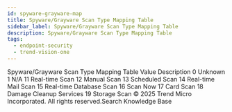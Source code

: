 ```yaml
---
id: spyware-grayware-map
title: Spyware/Grayware Scan Type Mapping Table
sidebar_label: Spyware/Grayware Scan Type Mapping Table
description: Spyware/Grayware Scan Type Mapping Table
tags:
  - endpoint-security
  - trend-vision-one
---
```


 Spyware/Grayware Scan Type Mapping Table Value Description 0 Unknown 1 N/A 11 Real-time Scan 12 Manual Scan 13 Scheduled Scan 14 Real-time Mail Scan 15 Real-time Database Scan 16 Scan Now 17 Card Scan 18 Damage Cleanup Services 19 Storage Scan © 2025 Trend Micro Incorporated. All rights reserved.Search Knowledge Base